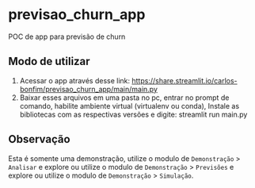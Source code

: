 # previsao_churn_app
POC de app para previsão de churn

## Modo de utilizar
1. Acessar o app através desse link: https://share.streamlit.io/carlos-bonfim/previsao_churn_app/main/main.py
2. Baixar esses arquivos em uma pasta no pc, entrar no prompt de comando, habilite ambiente virtual (virtualenv ou conda), Instale as bibliotecas com as respectivas versões e digite: streamlit run main.py

## Observação
Esta é somente uma demonstração, utilize o modulo de `Demonstração` > `Analisar` e explore ou utilize o modulo de `Demonstração` > `Previsões` e explore ou utilize o modulo de `Demonstração` > `Simulação`.
